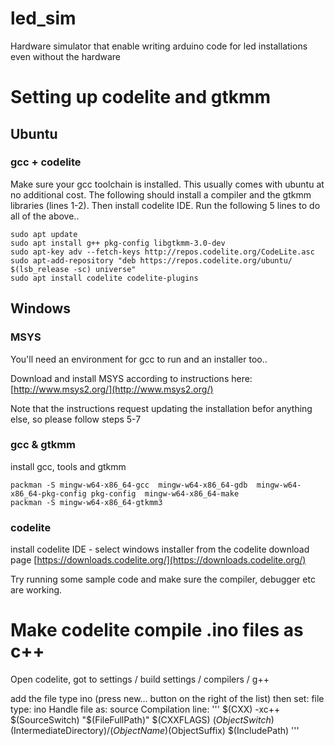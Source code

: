 # led_sim
Hardware simulator that enable writing arduino code for led installations even without the hardware

# Setting up codelite and gtkmm

## Ubuntu

### gcc + codelite
Make sure your gcc toolchain is installed. This usually comes with ubuntu at no additional cost.
The following should install a compiler and the gtkmm libraries (lines 1-2).
Then install codelite IDE.
Run the following 5 lines to do all of the above..

```
sudo apt update 
sudo apt install g++ pkg-config libgtkmm-3.0-dev 
sudo apt-key adv --fetch-keys http://repos.codelite.org/CodeLite.asc
sudo apt-add-repository "deb https://repos.codelite.org/ubuntu/ $(lsb_release -sc) universe"
sudo apt install codelite codelite-plugins
```

## Windows

### MSYS
You'll need an environment for gcc to run and an installer too..

Download and install MSYS according to instructions here:
[http://www.msys2.org/](http://www.msys2.org/)

Note that the instructions request updating the installation befor anything else, so please follow steps 5-7

### gcc & gtkmm
install gcc, tools and gtkmm

```
packman -S mingw-w64-x86_64-gcc  mingw-w64-x86_64-gdb  mingw-w64-x86_64-pkg-config pkg-config  mingw-w64-x86_64-make
packman -S mingw-w64-x86_64-gtkmm3
```

### codelite
install codelite IDE - select windows installer from the codelite download page [https://downloads.codelite.org/](https://downloads.codelite.org/)

Try running some sample code and make sure the compiler, debugger etc are working.


# Make codelite compile .ino files as c++

Open codelite, got to settings / build settings / compilers / g++

add the file type ino (press new... button on the right of the list) then set:
file type: ino
Handle file as: source
Compilation line: 
'''
$(CXX) -xc++ $(SourceSwitch) "$(FileFullPath)" $(CXXFLAGS) $(ObjectSwitch)$(IntermediateDirectory)/$(ObjectName)$(ObjectSuffix) $(IncludePath)
'''

